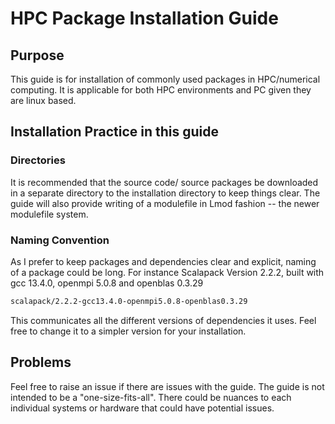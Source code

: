# HPC Package Installation Guide 

## Purpose
This guide is for installation of commonly used packages in HPC/numerical computing. It is applicable for both HPC environments and PC given they are linux based.

## Installation Practice in this guide
### Directories
It is recommended that the source code/ source packages be downloaded in a separate directory to the installation directory to keep things clear. The guide will also provide writing of a modulefile in Lmod fashion -- the newer modulefile system.
### Naming Convention
As I prefer to keep packages and dependencies clear and explicit, naming of a package could be long.
For instance Scalapack Version 2.2.2, built with gcc 13.4.0, openmpi 5.0.8 and openblas 0.3.29
```bash
scalapack/2.2.2-gcc13.4.0-openmpi5.0.8-openblas0.3.29
```
This communicates all the different versions of dependencies it uses.
Feel free to change it to a simpler version for your installation.

## Problems
Feel free to raise an issue if there are issues with the guide. The guide is not intended to be a "one-size-fits-all". There could be nuances to each individual systems or hardware that could have potential issues. 